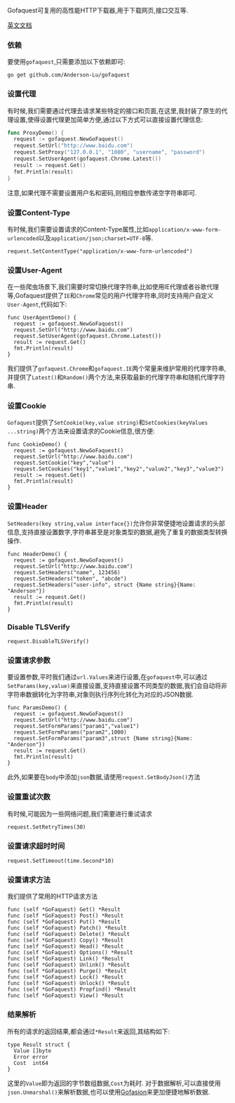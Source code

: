 Gofaquest可复用的高性能HTTP下载器,用于下载网页,接口交互等.

[英文文档](https://github.com/Anderson-Lu/gofaquest/blob/master/README.MD)

### 依赖


要使用`gofaquest`,只需要添加以下依赖即可:

```golang
go get github.com/Anderson-Lu/gofaquest
```

### 设置代理

有时候,我们需要通过代理去请求某些特定的接口和页面,在这里,我封装了原生的代理设置,使得设置代理更加简单方便,通过以下方式可以直接设置代理信息:

```go
func ProxyDemo() {
  request := gofaquest.NewGoFaquest()
  request.SetUrl("http://www.baidu.com")
  request.SetProxy("127.0.0.1", "1080", "username", "password")
  request.SetUserAgent(gofaquest.Chrome.Latest())
  result := request.Get()
  fmt.Println(result)
}
```

注意,如果代理不需要设置用户名和密码,则相应参数传递空字符串即可.

### 设置Content-Type

有时候,我们需要设置请求的Content-Type属性,比如`application/x-www-form-urlencoded`以及`application/json;charset=UTF-8`等.

```golang
request.SetContentType("application/x-www-form-urlencoded")
```

### 设置User-Agent

在一些爬虫场景下,我们需要时常切换代理字符串,比如使用IE代理或者谷歌代理等,Gofaquest提供了`IE`和`Chrome`常见的用户代理字符串,同时支持用户自定义`User-Agent`,代码如下:

```golang
func UserAgentDemo() {
  request := gofaquest.NewGoFaquest()
  request.SetUrl("http://www.baidu.com")
  request.SetUserAgent(gofaquest.Chrome.Latest())
  result := request.Get()
  fmt.Println(result)
}
```

我们提供了`gofaquest.Chrome`和`gofaquest.IE`两个常量来维护常用的代理字符串,并提供了`Latest()`和`Random()`两个方法,来获取最新的代理字符串和随机代理字符串.

### 设置Cookie

`Gofaquest`提供了`SetCookie(key,value string)`和`SetCookies(keyValues ...string)`两个方法来设置请求的Cookie信息,很方便:

```golang
func CookieDemo() {
  request := gofaquest.NewGoFaquest()
  request.SetUrl("http://www.baidu.com")
  request.SetCookie("key","value")
  request.SetCookies("key1","value1","key2","value2","key3","value3")
  result := request.Get()
  fmt.Println(result)
}
```

### 设置Header

`SetHeaders(key string,value interface{})`允许你非常便捷地设置请求的头部信息,支持直接设置数字,字符串甚至是对象类型的数据,避免了重复的数据类型转换操作.

```golang
func HeaderDemo() {
  request := gofaquest.NewGoFaquest()
  request.SetUrl("http://www.baidu.com")
  request.SetHeaders("name", 123456)
  request.SetHeaders("token", "abcde")
  request.SetHeaders("user-info", struct {Name string}{Name: "Anderson"})
  result := request.Get()
  fmt.Println(result)
}
```

### Disable TLSVerify

```golang
request.DisableTLSVerify()
```


### 设置请求参数

要设置参数,平时我们通过`url.Values`来进行设置,在`gofaquest`中,可以通过`SetParams(key,value)`来直接设置,支持直接设置不同类型的数据,我们会自动将非字符串数据转化为字符串,对象则执行序列化转化为对应的JSON数据.

```golang
func ParamsDemo() {
  request := gofaquest.NewGoFaquest()
  request.SetUrl("http://www.baidu.com")
  request.SetFormParams("param1","value1")
  request.SetFormParams("param2",1000)
  request.SetFormParams("param3",struct {Name string}{Name: "Anderson"})
  result := request.Get()
  fmt.Println(result)
}
```

此外,如果要在`body`中添加`json`数据,请使用`request.SetBodyJson()`方法

###  设置重试次数

有时候,可能因为一些网络问题,我们需要进行重试请求

```golang
request.SetRetryTimes(30)
```

### 设置请求超时时间

```golang
request.SetTimeout(time.Second*10)
```

### 设置请求方法

我们提供了常用的HTTP请求方法

```golang
func (self *GoFaquest) Get() *Result
func (self *GoFaquest) Post() *Result
func (self *GoFaquest) Put() *Result
func (self *GoFaquest) Patch() *Result
func (self *GoFaquest) Delete() *Result
func (self *GoFaquest) Copy() *Result
func (self *GoFaquest) Head() *Result
func (self *GoFaquest) Options() *Result
func (self *GoFaquest) Link() *Result
func (self *GoFaquest) Unlink() *Result
func (self *GoFaquest) Purge() *Result
func (self *GoFaquest) Lock() *Result
func (self *GoFaquest) Unlock() *Result
func (self *GoFaquest) Propfind() *Result
func (self *GoFaquest) View() *Result
```

### 结果解析

所有的请求的返回结果,都会通过`*Result`来返回,其结构如下:

```golang
type Result struct {
  Value []byte
  Error error
  Cost  int64
}
```

这里的`Value`即为返回的字节数组数据,`Cost`为耗时. 对于数据解析,可以直接使用`json.Unmarshal()`来解析数据,也可以使用[Gofasion](https://github.com/Anderson-Lu/gofasion)来更加便捷地解析数据.